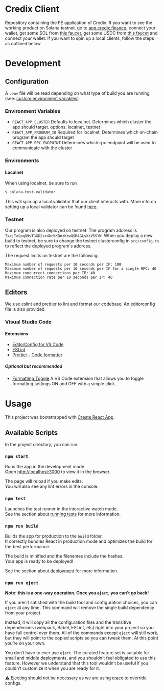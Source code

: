 # Credix Client

Repository containing the FE application of Credix. If you want to see the working product on Solana testnet, go to [app.credix.finance](https://app.credix.finance), connect your wallet, get some SOL from [this faucet](https://www.solfaucet.com), get some USDC from [this faucet](https://www.usdcfaucet.com) and connect your wallet. If you want to spin up a local clients, follow the steps as outlined below.

# Development

## Configuration

A `.env` file will be read depending on what type of build you are running (see: [custom environment variables](https://create-react-app.dev/docs/adding-custom-environment-variables/#what-other-env-files-can-be-used))

### Environment Variables

- `REACT_APP_CLUSTER` Defaults to localnet. Determines which cluster the app should target. options: localnet, testnet
- `REACT_APP_PROGRAM_ID` Required for localnet. Determines which on-chain program the app should target
- `REACT_APP_RPC_ENDPOINT` Determines which rpc endpoint will be used to communicate with the cluster

### Environments

#### Localnet

When using localnet, be sure to run

```sh
$ solana-test-validator
```

This will spin up a local validator that our client interacts with. More info on setting up a local validator can be found [here](https://docs.solana.com/developing/test-validator).

### Testnet

Our program is also deployed on testnet. The program address is `7xxjTaGoqD9vTGGD2sr4krbKBozKrwQSB4GLsXsV5SYW`. When you deploy a new build to testnet, be sure to change the testnet clusterconfig in `src/config.ts` to reflect the deployed program's address.

The request limits on testnet are the following.

```
Maximum number of requests per 10 seconds per IP: 100
Maximum number of requests per 10 seconds per IP for a single RPC: 40
Maximum concurrent connections per IP: 40
Maximum connection rate per 10 seconds per IP: 40
```

## Editors

We use eslint and prettier to lint and format our codebase. An editorconfig file is also provided.

### Visual Studio Code

#### Extensions

- [EditorConfig for VS Code](https://marketplace.visualstudio.com/items?itemName=EditorConfig.EditorConfig)
- [ESLint](https://marketplace.visualstudio.com/items?itemName=dbaeumer.vscode-eslint)
- [Prettier - Code formatter](https://marketplace.visualstudio.com/items?itemName=esbenp.prettier-vscode)

##### Optional but recommended

- [Formatting Toggle](https://marketplace.visualstudio.com/items?itemName=tombonnike.vscode-status-bar-format-toggle) A VS Code extension that allows you to toggle formatting settings ON and OFF with a simple click.

# Usage

This project was bootstrapped with [Create React App](https://github.com/facebook/create-react-app).

## Available Scripts

In the project directory, you can run:

### `npm start`

Runs the app in the development mode.\
Open [http://localhost:3000](http://localhost:3000) to view it in the browser.

The page will reload if you make edits.\
You will also see any lint errors in the console.

### `npm test`

Launches the test runner in the interactive watch mode.\
See the section about [running tests](https://facebook.github.io/create-react-app/docs/running-tests) for more information.

### `npm run build`

Builds the app for production to the `build` folder.\
It correctly bundles React in production mode and optimizes the build for the best performance.

The build is minified and the filenames include the hashes.\
Your app is ready to be deployed!

See the section about [deployment](https://facebook.github.io/create-react-app/docs/deployment) for more information.

### `npm run eject`

**Note: this is a one-way operation. Once you `eject`, you can’t go back!**

If you aren’t satisfied with the build tool and configuration choices, you can `eject` at any time. This command will remove the single build dependency from your project.

Instead, it will copy all the configuration files and the transitive dependencies (webpack, Babel, ESLint, etc) right into your project so you have full control over them. All of the commands except `eject` will still work, but they will point to the copied scripts so you can tweak them. At this point you’re on your own.

You don’t have to ever use `eject`. The curated feature set is suitable for small and middle deployments, and you shouldn’t feel obligated to use this feature. However we understand that this tool wouldn’t be useful if you couldn’t customize it when you are ready for it.

:warning: Ejecting should not be necessary as we are using [craco](https://github.com/risenforces/craco-alias) to override configs.
